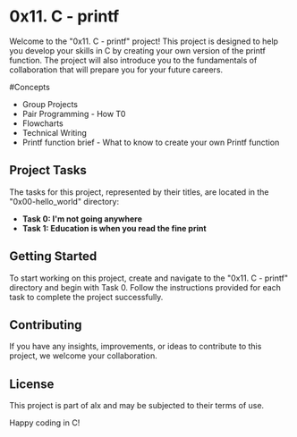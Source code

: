 # 0x11. C - printf

Welcome to the "0x11. C - printf" project! This project is designed to help you develop your skills in C by creating your own version of the printf function. The project will also introduce you to the fundamentals of collaboration that will prepare you for your future careers.

#Concepts

- Group Projects
- Pair Programming - How T0 
- Flowcharts
- Technical Writing
- Printf function brief - What to know to create your own Printf function

## Project Tasks

The tasks for this project, represented by their titles, are located in the "0x00-hello_world" directory:

- **Task 0: I'm not going anywhere**
- **Task 1: Education is when you read the fine print**

## Getting Started

To start working on this project, create and navigate to the "0x11. C - printf" directory and begin with Task 0. Follow the instructions provided for each task to complete the project successfully.

## Contributing

If you have any insights, improvements, or ideas to contribute to this project, we welcome your collaboration.

## License

This project is part of alx and may be subjected to their terms of use.

Happy coding in C!
